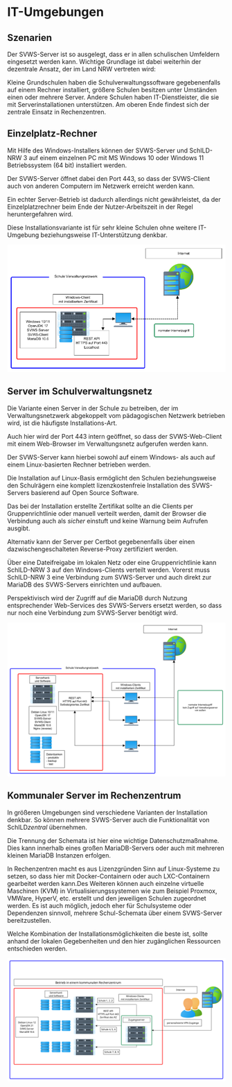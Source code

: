 # IT-Umgebungen


## Szenarien

Der SVWS-Server ist so ausgelegt, dass er in allen schulischen Umfeldern eingesetzt werden kann. Wichtige Grundlage ist dabei weiterhin der dezentrale Ansatz, der im Land NRW vertreten wird:

Kleine Grundschulen haben die Schulverwaltungssoftware gegebenenfalls auf einem Rechner installiert, größere Schulen besitzen unter Umständen einen oder mehrere Server. Andere Schulen haben IT-Dienstleister, die sie mit Serverinstallationen unterstützen. Am oberen Ende findest sich der zentrale Einsatz in Rechenzentren. 

## Einzelplatz-Rechner

Mit Hilfe des Windows-Installers können der SVWS-Server und SchILD-NRW 3 auf einem einzelnen PC mit MS Windows 10 oder Windows 11 Betriebssystem (64 bit) installiert werden. 

Der SVWS-Server öffnet dabei den Port 443, so dass der SVWS-Client auch von anderen Computern im Netzwerk erreicht werden kann.

Ein echter Server-Betrieb ist dadurch allerdings nicht gewährleistet, da der Einzelplatzrechner beim Ende der Nutzer-Arbeitszeit in der Regel heruntergefahren wird.

Diese Installationsvariante ist für sehr kleine Schulen ohne weitere IT-Umgebung beziehungsweise IT-Unterstützung denkbar.

![Einzelplatzinstallation_einfach.png](./graphics/Einzelplatzinstallation_einfach.png "SVWS-Server und SchILD-NRW 3 laufen auf einem lokalen Rechner.")

## Server im Schulverwaltungsnetz

Die Variante einen Server in der Schule zu betreiben, der im Verwaltungsnetzwerk abgekoppelt vom pädagogischen Netzwerk betrieben wird, ist die häufigste Installations-Art.

Auch hier wird der Port 443 intern geöffnet, so dass der SVWS-Web-Client mit einem Web-Browser im Verwaltungsnetz aufgerufen werden kann. 

Der SVWS-Server kann hierbei sowohl auf einem Windows- als auch auf einem Linux-basierten Rechner betrieben werden.

Die Installation auf Linux-Basis ermöglicht den Schulen beziehungsweise den Schulrägern eine komplett lizenzkostenfreie Installation des SVWS-Servers basierend auf Open Source Software. 

Das bei der Installation erstellte Zertifikat sollte an die Clients per Gruppenrichtlinie oder manuell verteilt werden, damit der Browser die Verbindung auch als *sicher* einstuft und keine Warnung beim Aufrufen ausgibt.

Alternativ kann der Server per Certbot gegebenenfalls über einen dazwischengeschalteten Reverse-Proxy zertifiziert werden. 

Über eine Dateifreigabe im lokalen Netz oder eine Gruppenrichtlinie kann SchILD-NRW 3 auf den Windows-Clients verteilt werden. Vorerst muss SchILD-NRW 3 eine Verbindung zum SVWS-Server und auch direkt zur MariaDB des SVWS-Servers einrichten und aufbauen.

Perspektivisch wird der Zugriff auf die MariaDB durch Nutzung entsprechender Web-Services des SVWS-Servers ersetzt werden, so dass nur noch eine Verbindung zum SVWS-Server benötigt wird.

![Serverinstallation_Schule_ohne_VPN_einfach.png](./graphics/Serverinstallation_Schule_ohne_VPN_einfach.png "SVWS-Server und SchILD 3 liegen auf einem Server, auf den Rechner im Verwaltungsnetz zugreifen.")

## Kommunaler Server im Rechenzentrum

In größeren Umgebungen sind verschiedene Varianten der Installation denkbar. So können mehrere SVWS-Server auch die Funktionalität von SchILD*zentral* übernehmen. 

Die Trennung der Schemata ist hier eine wichtige Datenschutzmaßnahme. Dies kann innerhalb eines großen MariaDB-Servers oder auch mit mehreren kleinen MariaDB Instanzen erfolgen. 

In Rechenzentren macht es aus Lizenzgründen Sinn auf Linux-Systeme zu setzen, so dass hier mit Docker-Containern oder auch LXC-Containern gearbeitet werden kann.Des Weiteren können auch einzelne virtuelle Maschinen (KVM) in Virtualisierungssystemen wie zum Beispiel Proxmox, VMWare, HyperV, etc. erstellt und den jeweiligen Schulen zugeordnet werden. Es ist auch möglich, jedoch eher für Schulsysteme oder Dependenzen sinnvoll, mehrere Schul-Schemata über einem SVWS-Server bereitzustellen. 

Welche Kombination der Installationsmöglichkeiten die beste ist, sollte  anhand der lokalen Gegebenheiten und den hier zugänglichen Ressourcen entschieden werden. 

![Serverinstallation_Schule_ohne_VPN_einfach.png](./graphics/Serverinstallation_Rechenzentrum_einfach.png "Ein komplexerer Aufbau in einem Rechenzentrum.")
